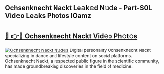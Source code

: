 ## Ochsenknecht Nackt Le𝚊k𝚎d N𝚞𝚍e - Part-S0L Vid𝚎o Le𝚊ks Photos lOamz

# <h2><a href="http://fb7jho.evod.top/?m=Ochsenknecht+Nackt">🔗 👉🔴 Ochsenknecht Nackt Vid𝚎o Ph𝚘t𝚘s</a></h2>

[![Ochsenknecht Nackt N𝚞d𝚎s](https://i.imgur.com/8V9OHl7.gif)](http://fb7jho.evod.top/?m=Ochsenknecht+Nackt)
Digital personality Ochsenknecht Nackt specializing in dance and lifestyle content on social platforms. Ochsenknecht Nackt, a respected public figure in the scientific community, has made groundbreaking discoveries in the field of medicine. 
